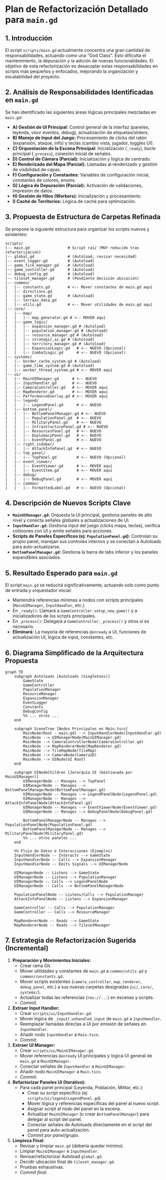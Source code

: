 # Plan de Refactorización Detallado para `main.gd`

## 1. Introducción

El script `scripts/main.gd` actualmente concentra una gran cantidad de responsabilidades, actuando como una "God Class". Esto dificulta el mantenimiento, la depuración y la adición de nuevas funcionalidades. El objetivo de esta refactorización es desacoplar estas responsabilidades en scripts más pequeños y enfocados, mejorando la organización y escalabilidad del proyecto.

## 2. Análisis de Responsabilidades Identificadas en `main.gd`

Se han identificado las siguientes áreas lógicas principales mezcladas en `main.gd`:

*   **A) Gestión de UI Principal:** Control general de la interfaz (paneles, leyenda, visor eventos, debug), actualización de etiquetas/sliders.
*   **B) Manejo de Input del Juego:** Procesamiento de clicks del ratón (expansión, ataque, info) y teclas (cambio vista, jugador, toggles UI).
*   **C) Orquestación de la Escena Principal:** Inicialización (`_ready`), bucle principal (`_process`), conexión inicial de señales.
*   **D) Control de Cámara (Parcial):** Inicialización y lógica de centrado.
*   **E) Renderizado del Mapa (Parcial):** Llamadas al renderizado y gestión de visibilidad de capas.
*   **F) Configuración y Constantes:** Variables de configuración inicial, constantes de colores, enums.
*   **G) Lógica de Depuración (Parcial):** Activación de validaciones, impresión de datos.
*   **H) Gestión de Hilos (Workers):** Inicialización y procesamiento.
*   **I) Caché de Territorios:** Lógica de caché para optimización.

## 3. Propuesta de Estructura de Carpetas Refinada

Se propone la siguiente estructura para organizar los scripts nuevos y existentes:

```
scripts/
|-- main.gd                 # Script raíz (MUY reducido tras refactorización)
|-- global.gd               # (Autoload, revisar necesidad)
|-- event_logger.gd         # (Autoload)
|-- game_tick_manager.gd    # (Autoload)
|-- game_controller.gd      # (Autoload)
|-- debug_config.gd         # (Autoload)
|-- tileset_manager.gd      # (Pendiente decisión ubicación)
|-- common/
|   |-- constants.gd        # <-- Mover constantes de main.gd aquí
|   |-- directions.gd
|   |-- game_state.gd       # (Autoload)
|   |-- terrain_data.gd
|   |-- utils.gd            # <-- Mover utilidades de main.gd aquí
|-- core/
|   |-- map/
|   |   |-- map_generator.gd # <-- MOVER aquí
|   |-- game_logic/
|   |   |-- expansion_manager.gd # (Autoload)
|   |   |-- population_manager.gd # (Autoload)
|   |   |-- resource_manager.gd # (Autoload)
|   |   |-- strategic_ai.gd # (Autoload)
|   |   |-- territory_manager.gd # (Autoload)
|   |   |-- ExpansionLogic.gd   # <-- NUEVO (Opcional)
|   |   |-- CombatLogic.gd      # <-- NUEVO (Opcional)
|-- systems/
|   |-- border_cache_system.gd # (Autoload)
|   |-- game_time_system.gd # (Autoload)
|   |-- worker_thread_system.gd # <-- MOVER aquí
|-- ui/
|   |-- MainUIManager.gd      # <-- NUEVO
|   |-- InputHandler.gd       # <-- NUEVO
|   |-- CameraController.gd   # <-- MOVER aquí
|   |-- MapRenderer.gd        # <-- MOVER aquí
|   |-- PerformanceOverlay.gd # <-- MOVER aquí
|   |-- legend/
|   |   |-- LegendPanel.gd      # <-- NUEVO
|   |-- bottom_panel/
|   |   |-- BottomPanelManager.gd # <-- NUEVO
|   |   |-- PopulationPanel.gd  # <-- NUEVO
|   |   |-- MilitaryPanel.gd    # <-- NUEVO
|   |   |-- InfrastructurePanel.gd # <-- NUEVO
|   |   |-- ResourcesPanel.gd   # <-- NUEVO
|   |   |-- DiplomacyPanel.gd   # <-- NUEVO
|   |   |-- EventPanel.gd       # <-- NUEVO
|   |-- right_sidebar/
|   |   |-- AttackInfoPanel.gd  # <-- NUEVO
|   |-- top_panel/
|   |   |-- TopPanel.gd         # <-- NUEVO (Opcional)
|   |-- event_viewer/
|   |   |-- EventViewer.gd      # <-- MOVER aquí
|   |   |-- EventItem.gd        # <-- MOVER aquí
|   |-- debug/
|   |   |-- DebugPanel.gd       # <-- MOVER aquí
|   |-- common/
|   |   |-- FormattedLabel.gd   # <-- NUEVO (Opcional)
```

## 4. Descripción de Nuevos Scripts Clave

*   **`MainUIManager.gd`:** Orquesta la UI principal, gestiona paneles de alto nivel y conecta señales globales a actualizaciones de UI.
*   **`InputHandler.gd`:** Gestiona input del juego (clicks mapa, teclas), verifica colisiones con UI y emite señales para acciones.
*   **Scripts de Paneles Específicos (ej: `PopulationPanel.gd`):** Controlan su propio panel, manejan sus controles internos y se conectan a Autoloads para auto-actualizarse.
*   **`BottomPanelManager.gd`:** Gestiona la barra de tabs inferior y los paneles expandibles asociados.

## 5. Resultado Esperado para `main.gd`

El script `main.gd` se reducirá significativamente, actuando solo como punto de entrada y orquestador inicial:

*   Mantendrá referencias mínimas a nodos con scripts principales (`MainUIManager`, `InputHandler`, etc.).
*   En `_ready()`: Llamará a `GameController.setup_new_game()` y a inicializadores de los scripts principales.
*   En `_process()`: Delegará a `GameController._process()` y otros si es necesario.
*   **Eliminará:** La mayoría de referencias `@onready` a UI, funciones de actualización UI, lógica de input, constantes, etc.

## 6. Diagrama Simplificado de la Arquitectura Propuesta

```mermaid
graph TD
    subgraph Autoloads [Autoloads (Singletons)]
        GameState
        GameController
        PopulationManager
        ResourceManager
        ExpansionManager
        EventLogger
        Constants
        DebugConfig
        %% ... otros ...
    end

    subgraph SceneTree [Nodos Principales en Main.tscn]
        MainNode(Root - main.gd) --> InputHandlerNode(InputHandler.gd)
        MainNode --> UIManagerNode(MainUIManager.gd)
        MainNode --> CameraControllerNode(CameraController.gd)
        MainNode --> MapRendererNode(MapRenderer.gd)
        MainNode --> TileMapNode(TileMap)
        MainNode --> CameraNode(Camera2D)
        MainNode --> UINode(UI Root)
    end

    subgraph UINodeChildren [Jerarquía UI (Gestionada por MainUIManager)]
        UIManagerNode -- Manages --> TopPanel
        UIManagerNode -- Manages --> BottomPanelManagerNode(BottomPanelManager.gd)
        UIManagerNode -- Manages --> LegendPanelNode(LegendPanel.gd)
        UIManagerNode -- Manages --> AttackInfoPanelNode(AttackInfoPanel.gd)
        UIManagerNode -- Manages --> EventViewerNode(EventViewer.gd)
        UIManagerNode -- Manages --> DebugPanelNode(DebugPanel.gd)

        BottomPanelManagerNode -- Manages --> PopulationPanelNode(PopulationPanel.gd)
        BottomPanelManagerNode -- Manages --> MilitaryPanelNode(MilitaryPanel.gd)
        %% ... otros paneles ...
    end

    %% Flujo de Datos e Interacciones (Ejemplos)
    InputHandlerNode -- Interacts --> GameState
    InputHandlerNode -- Calls --> ExpansionManager
    InputHandlerNode -- Emits Signals --> UIManagerNode

    UIManagerNode -- Listens --> GameState
    UIManagerNode -- Listens --> PopulationManager
    UIManagerNode -- Calls --> LegendPanelNode
    UIManagerNode -- Calls --> BottomPanelManagerNode

    PopulationPanelNode -- Listens/Calls --> PopulationManager
    AttackInfoPanelNode -- Listens --> ExpansionManager

    GameController -- Calls --> PopulationManager
    GameController -- Calls --> ResourceManager

    MapRendererNode -- Reads --> GameState
    MapRendererNode -- Reads --> TilesetManager
```

## 7. Estrategia de Refactorización Sugerida (Incremental)

1.  **Preparación y Movimientos Iniciales:**
    *   Crear rama Git.
    *   Mover utilidades y constantes de `main.gd` a `common/utils.gd` y `common/constants.gd`.
    *   Mover scripts existentes (`camera_controller`, `map_renderer`, `debug_panel`, etc.) a sus nuevas carpetas designadas (`ui/`, `core/`, `systems/`).
    *   Actualizar todas las referencias (`res://...`) en escenas y scripts.
    *   *Commit.*
2.  **Extraer Input Handler:**
    *   Crear `scripts/ui/InputHandler.gd`.
    *   Mover lógica de `_input`/`_unhandled_input` de `main.gd` a `InputHandler`.
    *   Reemplazar llamadas directas a UI por emisión de señales en `InputHandler`.
    *   Añadir nodo `InputHandler` a `Main.tscn`.
    *   *Commit.*
3.  **Extraer UI Manager:**
    *   Crear `scripts/ui/MainUIManager.gd`.
    *   Mover referencias `@onready` UI principales y lógica UI general de `main.gd` a `MainUIManager`.
    *   Conectar señales de `InputHandler` a `MainUIManager`.
    *   Añadir nodo `MainUIManager` a `Main.tscn`.
    *   *Commit.*
4.  **Refactorizar Paneles UI (Iterativo):**
    *   Para cada panel principal (Leyenda, Población, Militar, etc.):
        *   Crear su script específico (ej: `scripts/ui/legend/LegendPanel.gd`).
        *   Mover lógica y referencias específicas del panel al nuevo script.
        *   Asignar script al nodo del panel en la escena.
        *   Actualizar `MainUIManager` (o crear `BottomPanelManager`) para delegar al script del panel.
        *   Conectar señales de Autoloads directamente en el script del panel para auto-actualización.
        *   *Commit por panel/grupo.*
5.  **Limpieza Final:**
    *   Revisar y limpiar `main.gd` (debería quedar mínimo).
    *   Limpiar `MainUIManager` e `InputHandler`.
    *   Revisar/refactorizar Autoload `global.gd`.
    *   Decidir ubicación final de `tileset_manager.gd`.
    *   Pruebas exhaustivas.
    *   *Commit final.*